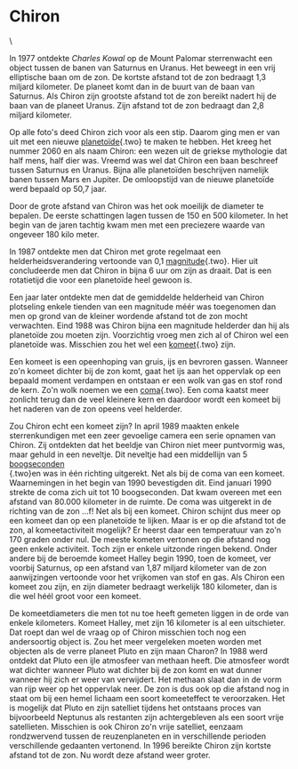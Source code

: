 # Chiron

\

In 1977 ontdekte *Charles Kowal* op de Mount Palomar sterrenwacht een
object tussen de banen van Saturnus en Uranus. Het beweegt in een vrij
elliptische baan om de zon. De kortste afstand tot de zon bedraagt 1,3
miljard kilometer. De planeet komt dan in de buurt van de baan van
Saturnus. Als Chiron zijn grootste afstand tot de zon bereikt nadert hij
de baan van de planeet Uranus. Zijn afstand tot de zon bedraagt dan 2,8
miljard kilometer.

Op alle foto\'s deed Chiron zich voor als een stip. Daarom ging men er
van uit met een nieuwe [planetoïde](planetoiden.html){.two} te maken te
hebben. Het kreeg het nummer 2060 en als naam Chiron: een wezen uit de
griekse mythologie dat half mens, half dier was. Vreemd was wel dat
Chiron een baan beschreef tussen Saturnus en Uranus. Bijna alle
planetoïden beschrijven namelijk banen tussen Mars en Jupiter. De
omloopstijd van de nieuwe planetoïde werd bepaald op 50,7 jaar.

Door de grote afstand van Chiron was het ook moeilijk de diameter te
bepalen. De eerste schattingen lagen tussen de 150 en 500 kilometer. In
het begin van de jaren tachtig kwam men met een preciezere waarde van
ongeveer 180 kilo meter.

In 1987 ontdekte men dat Chiron met grote regelmaat een
helderheidsverandering vertoonde van 0,1
[magnitude](magnitud.html){.two}. Hier uit concludeerde men dat Chiron
in bijna 6 uur om zijn as draait. Dat is een rotatietijd die voor een
planetoïde heel gewoon is.

Een jaar later ontdekte men dat de gemiddelde helderheid van Chiron
plotseling enkele tienden van een magnitude méér was toegenomen dan men
op grond van de kleiner wordende afstand tot de zon mocht verwachten.
Eind 1988 was Chiron bijna een magnitude helderder dan hij als
planetoïde zou moeten zijn. Voorzichtig vroeg men zich al of Chiron wel
een planetoïde was. Misschien zou het wel een
[komeet](kometen.html){.two} zijn.

Een komeet is een opeenhoping van gruis, ijs en bevroren gassen. Wanneer
zo\'n komeet dichter bij de zon komt, gaat het ijs aan het oppervlak op
een bepaald moment verdampen en ontstaan er een wolk van gas en stof
rond de kern. Zo\'n wolk noemen we een [coma](kometen.html){.two}. Een
coma kaatst meer zonlicht terug dan de veel kleinere kern en daardoor
wordt een komeet bij het naderen van de zon opeens veel helderder.

Zou Chiron echt een komeet zijn? In april 1989 maakten enkele
sterrenkundigen met een zeer gevoelige camera een serie opnamen van
Chiron. Zij ontdekten dat het beeldje van Chiron niet meer puntvormig
was, maar gehuld in een neveltje. Dit neveltje had een middellijn van 5
[boogseconden\
](hoeken.html){.two}en was in één richting uitgerekt. Net als bij de
coma van een komeet. Waarnemingen in het begin van 1990 bevestigden dit.
Eind januari 1990 strekte de coma zich uit tot 10 boogseconden. Dat kwam
overeen met een afstand van 80.000 kilometer in de ruimte. De coma was
uitgerekt in de richting van de zon ...f! Net als bij een komeet. Chiron
schijnt dus meer op een komeet dan op een planetoïde te lijken. Maar is
er op die afstand tot de zon, al komeetactiviteit mogelijk? Er heerst
daar een temperatuur van zo\'n 170 graden onder nul. De meeste kometen
vertonen op die afstand nog geen enkele activiteit. Toch zijn er enkele
uitzonde ringen bekend. Onder andere bij de beroemde komeet Halley begin
1990, toen de komeet, ver voorbij Saturnus, op een afstand van 1,87
miljard kilometer van de zon aanwijzingen vertoonde voor het vrijkomen
van stof en gas. Als Chiron een komeet zou zijn, en zijn diameter
bedraagt werkelijk 180 kilometer, dan is die wel héél groot voor een
komeet.

De komeetdiameters die men tot nu toe heeft gemeten liggen in de orde
van enkele kilometers. Komeet Halley, met zijn 16 kilometer is al een
uitschieter. Dat roept dan wel de vraag op of Chiron misschien toch nog
een andersoortig object is. Zou het meer vergeleken moeten worden met
objecten als de verre planeet Pluto en zijn maan Charon? In 1988 werd
ontdekt dat Pluto een ijle atmosfeer van methaan heeft. Die atmosfeer
wordt wat dichter wanneer Pluto wat dichter bij de zon komt en wat
dunner wanneer hij zich er weer van verwijdert. Het methaan slaat dan in
de vorm van rijp weer op het oppervlak neer. De zon is dus ook op die
afstand nog in staat om bij een hemel lichaam een soort komeeteffect te
veroorzaken. Het is mogelijk dat Pluto en zijn satelliet tijdens het
ontstaans proces van bijvoorbeeld Neptunus als restanten zijn
achtergebleven als een soort vrije satellieten. Misschien is ook Chiron
zo\'n vrije satelliet, eenzaam rondzwervend tussen de reuzenplaneten en
in verschillende perioden verschillende gedaanten vertonend. In 1996
bereikte Chiron zijn kortste afstand tot de zon. Nu wordt deze afstand
weer groter.
